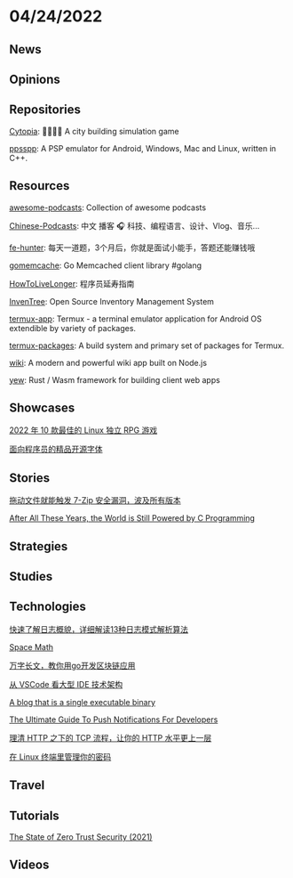 # 04/24/2022

## News

## Opinions

## Repositories
[Cytopia](https://github.com/CytopiaTeam/Cytopia): 🌳🏡🏢🌲 A city building simulation game

[ppsspp](https://github.com/hrydgard/ppsspp): A PSP emulator for Android, Windows, Mac and Linux, written in C++.

## Resources
[awesome-podcasts](https://github.com/rShetty/awesome-podcasts): Collection of awesome podcasts

[Chinese-Podcasts](https://github.com/alaskasquirrel/Chinese-Podcasts): 中文 播客 🎧 科技、编程语言、设计、Vlog、音乐...

[fe-hunter](https://github.com/BetaSu/fe-hunter): 每天一道题，3个月后，你就是面试小能手，答题还能赚钱哦

[gomemcache](https://github.com/bradfitz/gomemcache): Go Memcached client library #golang

[HowToLiveLonger](https://github.com/geekan/HowToLiveLonger): 程序员延寿指南

[InvenTree](https://github.com/inventree/InvenTree): Open Source Inventory Management System

[termux-app](https://github.com/termux/termux-app): Termux - a terminal emulator application for Android OS extendible by variety of packages.

[termux-packages](https://github.com/termux/termux-packages): A build system and primary set of packages for Termux.

[wiki](https://github.com/requarks/wiki): A modern and powerful wiki app built on Node.js

[yew](https://github.com/yewstack/yew): Rust / Wasm framework for building client web apps

## Showcases
[2022 年 10 款最佳的 Linux 独立 RPG 游戏](https://linux.cn/article-14479-1.html)

[面向程序员的精品开源字体](https://my.oschina.net/hardbone/blog/5515310)

## Stories
[拖动文件就能触发 7-Zip 安全漏洞，波及所有版本](https://www.oschina.net/news/191862/7-zip-vulnerabilities)

[After All These Years, the World is Still Powered by C Programming](https://www.toptal.com/c/after-all-these-years-the-world-is-still-powered-by-c-programming)

## Strategies


## Studies

## Technologies
[快速了解日志概貌，详细解读13种日志模式解析算法](https://my.oschina.net/yunzhihui/blog/5514043)

[Space Math](https://aimath.org/~farmer/spacemath/)

[万字长文，教你用go开发区块链应用](https://mp.weixin.qq.com/s/cjftQIFqdTYHt3pqcbfzdQ)

[从 VSCode 看大型 IDE 技术架构](https://cloud.tencent.com/developer/article/1586388)

[A blog that is a single executable binary](https://www.andreinc.net/2022/04/10/a-blog-that-is-a-single-executable-binary)

[The Ultimate Guide To Push Notifications For Developers](https://www.smashingmagazine.com/2022/04/guide-push-notifications-developers/)

[理清 HTTP 之下的 TCP 流程，让你的 HTTP 水平更上一层](https://mp.weixin.qq.com/s/RZoi7DZHAjU_qP8XUCuXMQ)

[在 Linux 终端里管理你的密码](https://linux.cn/article-14480-1.html)

## Travel

## Tutorials
[The State of Zero Trust Security (2021)](https://www.okta.com/sites/default/files/2021-07/WPR-2021-ZeroTrust-070821.pdf)

## Videos
